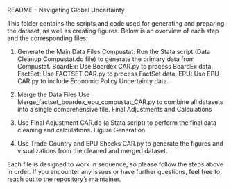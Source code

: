 README - Navigating Global Uncertainty

This folder contains the scripts and code used for generating and preparing the dataset, as well as creating figures. Below is an overview of each step and the corresponding files:

1. Generate the Main Data Files
Compustat: Run the Stata script (Data Cleanup Compustat.do file) to generate the primary data from Compustat.
BoardEx: Use Boardex CAR.py to process BoardEx data.
FactSet: Use FACTSET CAR.py to process FactSet data.
EPU: Use EPU CAR.py to include Economic Policy Uncertainty data.

2. Merge the Data Files
Use Merge_factset_boardex_epu_compustat_CAR.py to combine all datasets into a single comprehensive file.
Final Adjustments and Calculations

3. Use Final Adjustment CAR.do (a Stata script) to perform the final data cleaning and calculations.
Figure Generation

4. Use Trade Country and EPU Shocks CAR.py to generate the figures and visualizations from the cleaned and merged dataset.

Each file is designed to work in sequence, so please follow the steps above in order. If you encounter any issues or have further questions, feel free to reach out to the repository’s maintainer.
